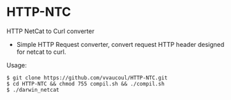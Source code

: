 # HTTP-NTC
HTTP NetCat to Curl converter

* Simple HTTP Request converter, convert request HTTP header designed for netcat to curl.

Usage: 

```
$ git clone https://github.com/vvaucoul/HTTP-NTC.git
$ cd HTTP-NTC && chmod 755 compil.sh && ./compil.sh
$ ./darwin_netcat
```

